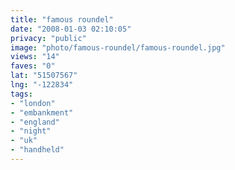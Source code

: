 ```yaml
---
title: "famous roundel"
date: "2008-01-03 02:10:05"
privacy: "public"
image: "photo/famous-roundel/famous-roundel.jpg"
views: "14"
faves: "0"
lat: "51507567"
lng: "-122834"
tags:
- "london"
- "embankment"
- "england"
- "night"
- "uk"
- "handheld"
---
```


